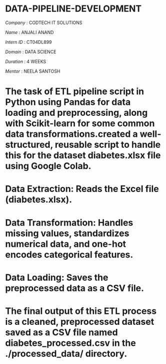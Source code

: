 # DATA-PIPELINE-DEVELOPMENT

*Company* : CODTECH IT SOLUTIONS 

*Name* : ANJALI ANAND

*Intern ID* : CT04DL899

*Domain* : DATA SCIENCE 

*Duration* : 4 WEEKS

*Mentor* : NEELA SANTOSH 

# The task of ETL pipeline script in Python using Pandas for data loading and preprocessing, along with Scikit-learn for some common data transformations.created a well-structured, reusable script to handle this for the dataset diabetes.xlsx file using Google Colab.

# Data Extraction: Reads the Excel file (diabetes.xlsx).

# Data Transformation: Handles missing values, standardizes numerical data, and one-hot encodes categorical features.

# Data Loading: Saves the preprocessed data as a CSV file.

# The final output of this ETL process is a cleaned, preprocessed dataset saved as a CSV file named diabetes_processed.csv in the ./processed_data/ directory.
